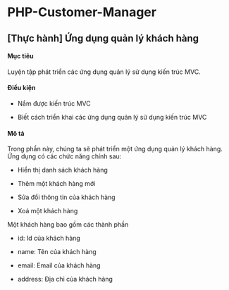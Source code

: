 # PHP-Customer-Manager

## [Thực hành] Ứng dụng quản lý khách hàng

#### Mục tiêu
Luyện tập phát triển các ứng dụng quản lý sử dụng kiến trúc MVC.

#### Điều kiện
- Nắm được kiến trúc MVC

- Biết cách triển khai các ứng dụng quản lý sử dụng kiến trúc MVC

#### Mô tả
Trong phần này, chúng ta sẽ phát triển một ứng dụng quản lý khách hàng. Ứng dụng có các chức năng chính sau:

- Hiển thị danh sách khách hàng

- Thêm một khách hàng mới

- Sửa đổi thông tin của khách hàng

- Xoá một khách hàng

Một khách hàng bao gồm các thành phần

- id: Id của khách hàng

- name: Tên của khách hàng

- email: Email của khách hàng

- address: Địa chỉ của khách hàng



